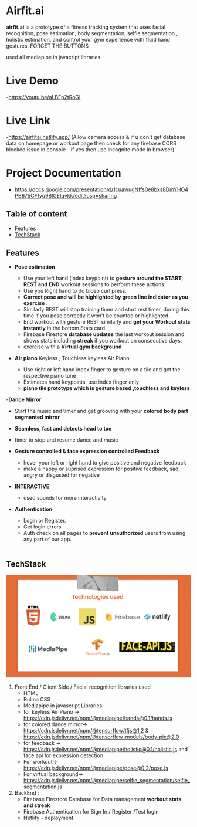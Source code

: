 
# Airfit.ai
**airfit.ai** is a prototype of a fitness tracking system that uses facial recognition, pose estimation, body segmentation, selfie segmentation , holistic estimation, and control your gym experience with fluid hand gestures. FORGET THE BUTTONS

used all mediapipe in javacript libraries. 

# Live Demo
 -https://youtu.be/aLBFp2tRoGI 

# Live Link
 -https://airfitai.netlify.app/ (Allow camera access & if u don't get database data on homepage or workout page then check for any firebase CORS blocked issue in console - if yes then use incognito mode in browser)
 
 # Project Documentation
 - https://docs.google.com/presentation/d/1cuawugNffs0e8bxs8DmYHO4PB675CFfyq9BlGEIqvkk/edit?usp=sharing
 
## Table of content
  - [Features](#features)
  - [TechStack](#techstack)
  
## Features
- **Pose estimation**
   - Use your left hand (index keypoint) to **gesture around the START, REST and END** workout sessions to perform these actions
   - Use you Right hand to do bicep curl press.
   - **Correct pose and will be highlighted by green line indicator as you exercise** .
   - Similarly REST will stop training timer and start rest timer, during this time if you pose correctly it won't be counted or highlighted.
   - End workout with gesture REST similarly and **get your Workout stats instantly** in the bottom Stats card.
   - Firebase Firestore **database updates** the last workout session and shows stats including **streak** if you workout on consecutive days.
   - exercise with a **Virtual gym background**

- **Air piano** Keyless , Touchless keyless Air Piano
  - Use right or left hand index finger to gesture on a tile and get the respective piano tune
  - Estimates hand keypoints, use index finger only
  -  **piano tile prototype which is gesture based ,touchless and keyless**

-**Dance Mirror**
   - Start the music and timer and get grooving with your **colored body part segmented mirror**
   - **Seamless, fast and detects head to toe**
   - timer to stop and resume dance and music

- **Gesture controlled & face expression controlled Feedback**
   - hover your left or right hand to give positive and negative feedback
   - make a happy or suprised expression for positive feedback, sad, angry or disgusted for negative 

- **INTERACTIVE**
   - used sounds for more interactivity

- **Authentication**
  - Login or Register.
  - Get login errors
  - Auth check on all pages to **prevent unauthorized** users from using any part of our app.
<br></br>


## TechStack

![TechStack](https://github.com/arundhatij12/airfit.ai/blob/master/assets/images/tech%20stack.png)

1. Front End / Client Side / Facial recognition libraries used
   - HTML 
   - Bulma CSS
   - Mediapipe in javascript Libraries
   - for keyless Air Piano -> https://cdn.jsdelivr.net/npm/@mediapipe/hands@0.1/hands.js
   - for colored dance mirror->  https://cdn.jsdelivr.net/npm/@tensorflow/tfjs@1.2 & https://cdn.jsdelivr.net/npm/@tensorflow-models/body-pix@2.0
   - for feedback -> https://cdn.jsdelivr.net/npm/@mediapipe/holistic@0.1/holistic.js and face api for expression detection
   - For workout->  https://cdn.jsdelivr.net/npm/@mediapipe/pose@0.2/pose.js 
   - For virtual background-> https://cdn.jsdelivr.net/npm/@mediapipe/selfie_segmentation/selfie_segmentation.js
2. BackEnd :
    - Firebase Firestore Database for  Data management **workout stats and streak**
    - Firebase Authentication for Sign In / Register /Test login
    - Netlify - deployment.
